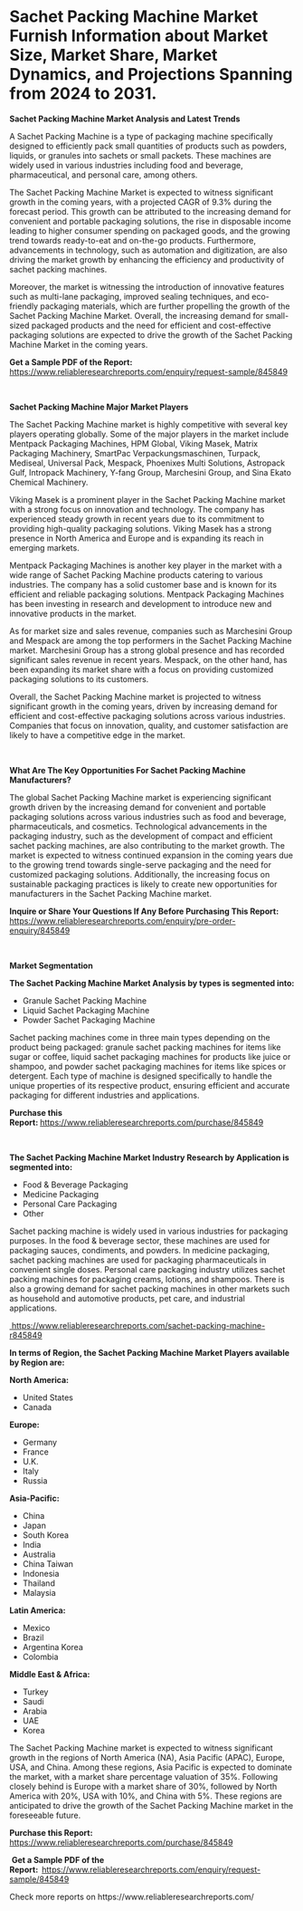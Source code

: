 <p><h1>Sachet Packing Machine Market Furnish Information about Market Size, Market Share, Market Dynamics, and Projections Spanning from 2024 to 2031.</h1></p><p><strong>Sachet Packing Machine Market Analysis and Latest Trends</strong></p>
<p><p>A Sachet Packing Machine is a type of packaging machine specifically designed to efficiently pack small quantities of products such as powders, liquids, or granules into sachets or small packets. These machines are widely used in various industries including food and beverage, pharmaceutical, and personal care, among others.</p><p>The Sachet Packing Machine Market is expected to witness significant growth in the coming years, with a projected CAGR of 9.3% during the forecast period. This growth can be attributed to the increasing demand for convenient and portable packaging solutions, the rise in disposable income leading to higher consumer spending on packaged goods, and the growing trend towards ready-to-eat and on-the-go products. Furthermore, advancements in technology, such as automation and digitization, are also driving the market growth by enhancing the efficiency and productivity of sachet packing machines.</p><p>Moreover, the market is witnessing the introduction of innovative features such as multi-lane packaging, improved sealing techniques, and eco-friendly packaging materials, which are further propelling the growth of the Sachet Packing Machine Market. Overall, the increasing demand for small-sized packaged products and the need for efficient and cost-effective packaging solutions are expected to drive the growth of the Sachet Packing Machine Market in the coming years.</p></p>
<p><strong>Get a Sample PDF of the Report:&nbsp;</strong> <a href="https://www.reliableresearchreports.com/enquiry/request-sample/845849">https://www.reliableresearchreports.com/enquiry/request-sample/845849</a></p>
<p>&nbsp;</p>
<p><strong>Sachet Packing Machine Major Market Players</strong></p>
<p><p>The Sachet Packing Machine market is highly competitive with several key players operating globally. Some of the major players in the market include Mentpack Packaging Machines, HPM Global, Viking Masek, Matrix Packaging Machinery, SmartPac Verpackungsmaschinen, Turpack, Mediseal, Universal Pack, Mespack, Phoenixes Multi Solutions, Astropack Gulf, Intropack Machinery, Y-fang Group, Marchesini Group, and Sina Ekato Chemical Machinery.</p><p>Viking Masek is a prominent player in the Sachet Packing Machine market with a strong focus on innovation and technology. The company has experienced steady growth in recent years due to its commitment to providing high-quality packaging solutions. Viking Masek has a strong presence in North America and Europe and is expanding its reach in emerging markets.</p><p>Mentpack Packaging Machines is another key player in the market with a wide range of Sachet Packing Machine products catering to various industries. The company has a solid customer base and is known for its efficient and reliable packaging solutions. Mentpack Packaging Machines has been investing in research and development to introduce new and innovative products in the market.</p><p>As for market size and sales revenue, companies such as Marchesini Group and Mespack are among the top performers in the Sachet Packing Machine market. Marchesini Group has a strong global presence and has recorded significant sales revenue in recent years. Mespack, on the other hand, has been expanding its market share with a focus on providing customized packaging solutions to its customers.</p><p>Overall, the Sachet Packing Machine market is projected to witness significant growth in the coming years, driven by increasing demand for efficient and cost-effective packaging solutions across various industries. Companies that focus on innovation, quality, and customer satisfaction are likely to have a competitive edge in the market.</p></p>
<p>&nbsp;</p>
<p><strong>What Are The Key Opportunities For Sachet Packing Machine Manufacturers?</strong></p>
<p><p>The global Sachet Packing Machine market is experiencing significant growth driven by the increasing demand for convenient and portable packaging solutions across various industries such as food and beverage, pharmaceuticals, and cosmetics. Technological advancements in the packaging industry, such as the development of compact and efficient sachet packing machines, are also contributing to the market growth. The market is expected to witness continued expansion in the coming years due to the growing trend towards single-serve packaging and the need for customized packaging solutions. Additionally, the increasing focus on sustainable packaging practices is likely to create new opportunities for manufacturers in the Sachet Packing Machine market.</p></p>
<p><strong>Inquire or Share Your Questions If Any Before Purchasing This Report:</strong> <a href="https://www.reliableresearchreports.com/enquiry/pre-order-enquiry/845849">https://www.reliableresearchreports.com/enquiry/pre-order-enquiry/845849</a></p>
<p>&nbsp;</p>
<p><strong>Market Segmentation</strong></p>
<p><strong>The Sachet Packing Machine Market Analysis by types is segmented into:</strong></p>
<p><ul><li>Granule Sachet Packing Machine</li><li>Liquid Sachet Packaging Machine</li><li>Powder Sachet Packaging Machine</li></ul></p>
<p><p>Sachet packing machines come in three main types depending on the product being packaged: granule sachet packing machines for items like sugar or coffee, liquid sachet packaging machines for products like juice or shampoo, and powder sachet packaging machines for items like spices or detergent. Each type of machine is designed specifically to handle the unique properties of its respective product, ensuring efficient and accurate packaging for different industries and applications.</p></p>
<p><strong>Purchase this Report:&nbsp;</strong><a href="https://www.reliableresearchreports.com/purchase/845849">https://www.reliableresearchreports.com/purchase/845849</a></p>
<p>&nbsp;</p>
<p><strong>The Sachet Packing Machine Market Industry Research by Application is segmented into:</strong></p>
<p><ul><li>Food & Beverage Packaging</li><li>Medicine Packaging</li><li>Personal Care Packaging</li><li>Other</li></ul></p>
<p><p>Sachet packing machine is widely used in various industries for packaging purposes. In the food & beverage sector, these machines are used for packaging sauces, condiments, and powders. In medicine packaging, sachet packing machines are used for packaging pharmaceuticals in convenient single doses. Personal care packaging industry utilizes sachet packing machines for packaging creams, lotions, and shampoos. There is also a growing demand for sachet packing machines in other markets such as household and automotive products, pet care, and industrial applications.</p></p>
<p><a href="https://www.reliableresearchreports.com/sachet-packing-machine-r845849">&nbsp;https://www.reliableresearchreports.com/sachet-packing-machine-r845849</a></p>
<p><strong>In terms of Region, the Sachet Packing Machine Market Players available by Region are:</strong></p>
<p>
    <p> <strong> North America: </strong>
        <ul>
            <li>United States</li>
            <li>Canada</li>
        </ul>
        </p> 
    <p> <strong> Europe: </strong>
        <ul>
            <li>Germany</li>
            <li>France</li>
            <li>U.K.</li>
            <li>Italy</li>
            <li>Russia</li>
        </ul>
        </p> 
    <p> <strong> Asia-Pacific: </strong>
        <ul>
            <li>China</li>
            <li>Japan</li>
            <li>South Korea</li>
            <li>India</li>
            <li>Australia</li>
            <li>China Taiwan</li>
            <li>Indonesia</li>
            <li>Thailand</li>
            <li>Malaysia</li>
        </ul>
        </p> 
    <p> <strong> Latin America: </strong>
        <ul>
            <li>Mexico</li>
            <li>Brazil</li>
            <li>Argentina Korea</li>
            <li>Colombia</li>
        </ul>
        </p> 
    <p> <strong> Middle East & Africa: </strong>
        <ul>
            <li>Turkey</li>
            <li>Saudi</li>
            <li>Arabia</li>
            <li>UAE</li>
            <li>Korea</li>
        </ul>
    </p>
    </p>
<p><p>The Sachet Packing Machine market is expected to witness significant growth in the regions of North America (NA), Asia Pacific (APAC), Europe, USA, and China. Among these regions, Asia Pacific is expected to dominate the market, with a market share percentage valuation of 35%. Following closely behind is Europe with a market share of 30%, followed by North America with 20%, USA with 10%, and China with 5%. These regions are anticipated to drive the growth of the Sachet Packing Machine market in the foreseeable future.</p></p>
<p><strong>Purchase this Report: </strong><a href="https://www.reliableresearchreports.com/purchase/845849">https://www.reliableresearchreports.com/purchase/845849</a></p>
<p>&nbsp;<strong>Get a Sample PDF of the Report:&nbsp;&nbsp;</strong><a href="https://www.reliableresearchreports.com/enquiry/request-sample/845849">https://www.reliableresearchreports.com/enquiry/request-sample/845849</a></p>
<p><strong></strong></p>
<p>Check more reports on https://www.reliableresearchreports.com/</p>